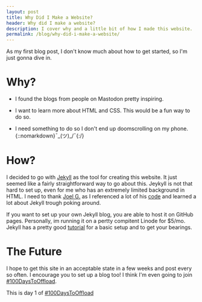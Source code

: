 ```yaml
---
layout: post
title: Why Did I Make a Website?
header: Why did I make a website?
description: I cover why and a little bit of how I made this website.
permalink: /blog/why-did-i-make-a-website/
---
```

As my first blog post, I don't know much about how to get started, so I'm just gonna dive in.

# Why?
- I found the blogs from people on Mastodon pretty inspiring.

- I want to learn more about HTML and CSS. This would be a fun way to do so.

- I need something to do so I don't end up doomscrolling on my phone. {::nomarkdown}¯\_(ツ)_/¯{:/}

# How?

I decided to go with [Jekyll](https://jekyllrb.com/) as the tool for creating this website. It just seemed like a fairly straightforward way to go about this. Jeykyll is not that hard to set up, even for me who has an extremely limited background in HTML. I need to thank [Joel G.](https://fosstodon.org/@joel) as I referenced a lot of his [code](https://github.com/joelchrono12/joelchrono12.ml/tree/main) and learned a lot about Jekyll trough poking around.

 If you want to set up your own Jekyll blog, you are able to host it on GitHub pages. Personally, im running it on a pertty compitent Linode for $5/mo. Jekyll has a pretty good [tutorial](https://jekyllrb.com/docs/step-by-step/01-setup/) for a basic setup and to get your bearings.

# The Future
I hope to get this site in an acceptable state in a few weeks and post every so often. I encourage you to set up a blog too! I think I'm even going to join [#100DaysToOffload](https://100daystooffload.com/).

This is day 1 of [#100DaysToOffload](https://100daystooffload.com/)
